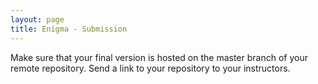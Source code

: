 ```yaml
---
layout: page
title: Enigma - Submission
---
```


Make sure that your final version is hosted on the master branch of your remote repository. Send a link to your repository to your instructors.
